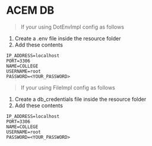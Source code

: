 # ACEM DB

> If your using DotEnvImpl config as follows

1. Create a .env file inside the resource folder
2. Add these contents

```
IP_ADDRESS=localhost
PORT=3306
NAME=COLLEGE
USERNAME=root
PASSWORD=<YOUR_PASSWORD>
```

> If your using FileImpl config as follows

1. Create a db_credentials file inside the resource folder
2. Add these contents

```
IP_ADDRESS=localhost
PORT=3306
NAME=COLLEGE
USERNAME=root
PASSWORD=<YOUR_PASSWORD>
```